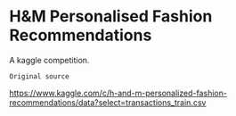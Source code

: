 # H&M Personalised Fashion Recommendations

A kaggle competition.

`Original source`

https://www.kaggle.com/c/h-and-m-personalized-fashion-recommendations/data?select=transactions_train.csv